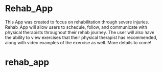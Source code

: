 # Rehab_App

This App was created to focus on rehabilitation through severe injuries. Rehab_App will allow users to schedule, follow, and communicate with physical therapists throughout their rehab journey. The user will also have the ability to view exercises that their physical therapist has recommended, along with video examples of the exercise as well. More details to come! 


# rehab_app

